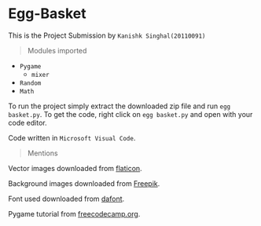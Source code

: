 # Egg-Basket

This is the Project Submission by `Kanishk Singhal(20110091)`


>Modules imported
- `Pygame`
   - `mixer` 
- `Random`
- `Math`


To run the project simply extract the downloaded zip file and run `egg basket.py`.
To get the code, right click on `egg basket.py` and open with your code editor.

Code written in `Microsoft Visual Code`.

> Mentions

Vector images downloaded from [flaticon](https://www.flaticon.com/).

Background images downloaded from [Freepik](https://www.freepik.com/).

Font used downloaded from [dafont](https://www.dafont.com/).

Pygame tutorial from [freecodecamp.org](https://youtu.be/FfWpgLFMI7w).

